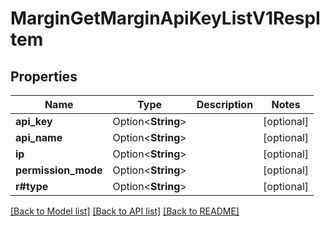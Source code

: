 # MarginGetMarginApiKeyListV1RespItem

## Properties

Name | Type | Description | Notes
------------ | ------------- | ------------- | -------------
**api_key** | Option<**String**> |  | [optional]
**api_name** | Option<**String**> |  | [optional]
**ip** | Option<**String**> |  | [optional]
**permission_mode** | Option<**String**> |  | [optional]
**r#type** | Option<**String**> |  | [optional]

[[Back to Model list]](../README.md#documentation-for-models) [[Back to API list]](../README.md#documentation-for-api-endpoints) [[Back to README]](../README.md)


